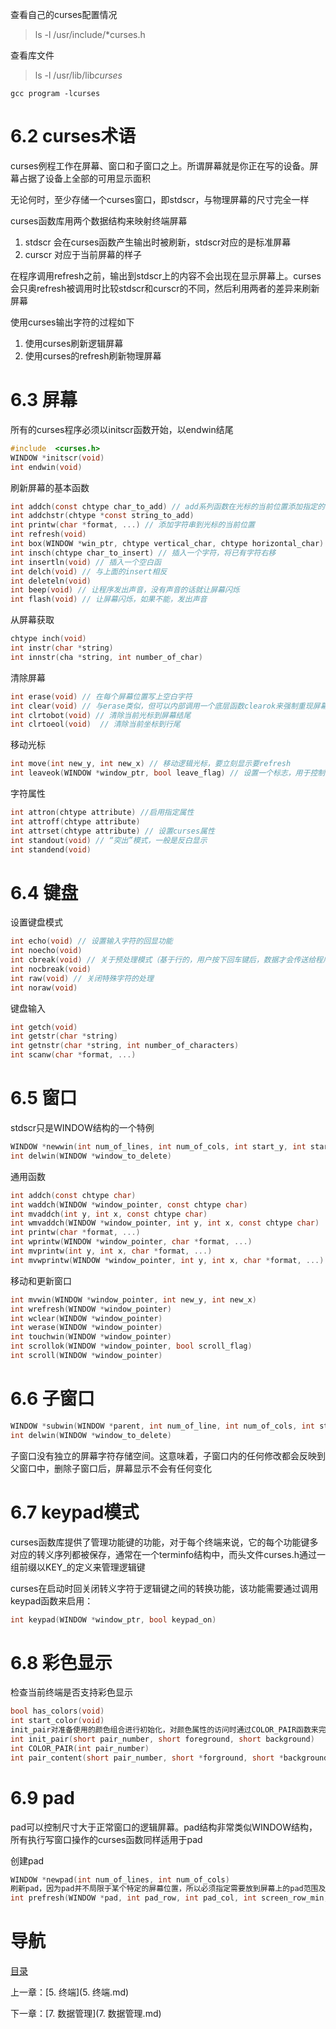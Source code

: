 查看自己的curses配置情况
> ls -l /usr/include/*curses.h  

查看库文件
> ls -l /usr/lib/lib*curses*

`gcc program -lcurses`

# 6.2 curses术语

curses例程工作在屏幕、窗口和子窗口之上。所谓屏幕就是你正在写的设备。屏幕占据了设备上全部的可用显示面积  

无论何时，至少存储一个curses窗口，即stdscr，与物理屏幕的尺寸完全一样  

curses函数库用两个数据结构来映射终端屏幕

1. stdscr 会在curses函数产生输出时被刷新，stdscr对应的是标准屏幕
2. curscr 对应于当前屏幕的样子

在程序调用refresh之前，输出到stdscr上的内容不会出现在显示屏幕上。curses会只奥refresh被调用时比较stdscr和curscr的不同，然后利用两者的差异来刷新屏幕

使用curses输出字符的过程如下
1. 使用curses刷新逻辑屏幕
2. 使用curses的refresh刷新物理屏幕

# 6.3 屏幕

所有的curses程序必须以initscr函数开始，以endwin结尾

```c
#include  <curses.h>
WINDOW *initscr(void)
int endwin(void)
```

刷新屏幕的基本函数

```c
int addch(const chtype char_to_add) // add系列函数在光标的当前位置添加指定的字符或字符串
int addchstr(chtype *const string_to_add)
int printw(char *format, ...) // 添加字符串到光标的当前位置
int refresh(void)
int box(WINDOW *win_ptr, chtype vertical_char, chtype horizontal_char)  // 围绕一个窗口绘制方框
int insch(chtype char_to_insert) // 插入一个字符，将已有字符右移
int insertln(void) // 插入一个空白函
int delch(void) // 与上面的insert相反
int deleteln(void)
int beep(void) // 让程序发出声音，没有声音的话就让屏幕闪烁
int flash(void) // 让屏幕闪烁，如果不能，发出声音
```

从屏幕获取
```c
chtype inch(void)
int instr(char *string)
int innstr(cha *string, int number_of_char)
```

清除屏幕
```c
int erase(void) // 在每个屏幕位置写上空白字符
int clear(void) // 与erase类似，但可以内部调用一个底层函数clearok来强制重现屏幕原文。clear通常是通常是使用一个终端命令来清除整个屏幕，而不是尝试删除当前屏幕上每个非空白的位置
int clrtobot(void) // 清除当前光标到屏幕结尾
int clrtoeol(void)  // 清除当前坐标到行尾
```

移动光标
```c
int move(int new_y, int new_x) // 移动逻辑光标，要立刻显示要refresh
int leaveok(WINDOW *window_ptr, bool leave_flag) // 设置一个标志，用于控制在屏幕刷新后curses将物理光标放置的位置
```

字符属性
```c
int attron(chtype attribute) //启用指定属性
int attroff(chtype attribute) 
int attrset(chtype attribute) // 设置curses属性
int standout(void) // “突出”模式，一般是反白显示
int standend(void)
```

# 6.4 键盘

设置键盘模式
```c
int echo(void) // 设置输入字符的回显功能
int noecho(void)
int cbreak(void) // 关于预处理模式（基于行的，用户按下回车键后，数据才会传送给程序）
int nocbreak(void)
int raw(void) // 关闭特殊字符的处理
int noraw(void)
```

键盘输入
```c
int getch(void)
int getstr(char *string)
int getnstr(char *string, int number_of_characters)
int scanw(char *format, ...)
```

# 6.5 窗口

stdscr只是WINDOW结构的一个特例
```c
WINDOW *newwin(int num_of_lines, int num_of_cols, int start_y, int start_x)
int delwin(WINDOW *window_to_delete)
```

通用函数
```c
int addch(const chtype char)
int waddch(WINDOW *window_pointer, const chtype char)
int mvaddch(int y, int x, const chtype char)
int wmvaddch(WINDOW *window_pointer, int y, int x, const chtype char)
int printw(char *format, ...)
int wprintw(WINDOW *window_pointer, char *format, ...)
int mvprintw(int y, int x, char *format, ...)
int mvwprintw(WINDOW *window_pointer, int y, int x, char *format, ...)
```

移动和更新窗口
```c
int mvwin(WINDOW *window_pointer, int new_y, int new_x)
int wrefresh(WINDOW *window_pointer)
int wclear(WINDOW *window_pointer)
int werase(WINDOW *window_pointer)
int touchwin(WINDOW *window_pointer)
int scrollok(WINDOW *window_pointer, bool scroll_flag)
int scroll(WINDOW *window_pointer)
```

# 6.6 子窗口 
```c
WINDOW *subwin(WINDOW *parent, int num_of_line, int num_of_cols, int start_y, int start_x)
int delwin(WINDOW *window_to_delete)
```

子窗口没有独立的屏幕字符存储空间。这意味着，子窗口内的任何修改都会反映到父窗口中，删除子窗口后，屏幕显示不会有任何变化


# 6.7 keypad模式
curses函数库提供了管理功能键的功能，对于每个终端来说，它的每个功能键多对应的转义序列都被保存，通常在一个terminfo结构中，而头文件curses.h通过一组前缀以KEY_的定义来管理逻辑键

curses在启动时回关闭转义字符于逻辑键之间的转换功能，该功能需要通过调用keypad函数来启用：
```c
int keypad(WINDOW *window_ptr, bool keypad_on)
```

# 6.8 彩色显示
检查当前终端是否支持彩色显示
```c
bool has_colors(void)
int start_color(void)
init_pair对准备使用的颜色组合进行初始化，对颜色属性的访问时通过COLOR_PAIR函数来完成的，pair_content获取已定义的颜色组合信息
int init_pair(short pair_number, short foreground, short background)
int COLOR_PAIR(int pair_number)
int pair_content(short pair_number, short *forground, short *background)
```

# 6.9 pad
pad可以控制尺寸大于正常窗口的逻辑屏幕。pad结构非常类似WINDOW结构，所有执行写窗口操作的curses函数同样适用于pad

创建pad
```c
WINDOW *newpad(int num_of_lines, int num_of_cols)
刷新pad，因为pad并不局限于某个特定的屏幕位置，所以必须指定需要放到屏幕上的pad范围及其位置
int prefresh(WINDOW *pad, int pad_row, int pad_col, int screen_row_min, int screen_col_min, int screen_row_max, int screen_col_max)
```

# 导航

[目录](README.md)

上一章：[5. 终端](5. 终端.md)

下一章：[7. 数据管理](7. 数据管理.md)